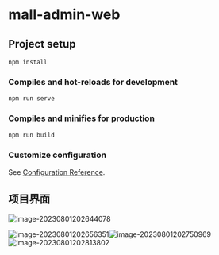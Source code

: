 # mall-admin-web

## Project setup
```
npm install
```

### Compiles and hot-reloads for development
```
npm run serve
```

### Compiles and minifies for production
```
npm run build
```

### Customize configuration
See [Configuration Reference](https://cli.vuejs.org/config/).

## 项目界面

![image-20230801202644078](C:\Users\20170\AppData\Roaming\Typora\typora-user-images\image-20230801202644078.png)



![image-20230801202656351](C:\Users\20170\AppData\Roaming\Typora\typora-user-images\image-20230801202656351.png)![image-20230801202750969](C:\Users\20170\AppData\Roaming\Typora\typora-user-images\image-20230801202750969.png)![image-20230801202813802](C:\Users\20170\AppData\Roaming\Typora\typora-user-images\image-20230801202813802.png)
